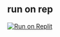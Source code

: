 ## run on rep


[![Run on Replit](https://repl.it/badge/github/USERNAME/REPO)](https://repl.it/github/USERNAME/REPO)
